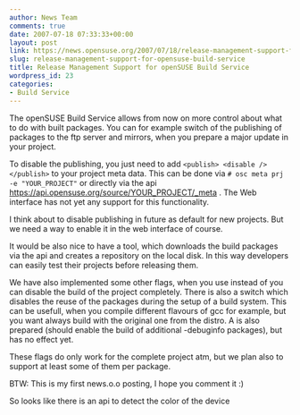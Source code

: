 ```yaml
---
author: News Team
comments: true
date: 2007-07-18 07:33:33+00:00
layout: post
link: https://news.opensuse.org/2007/07/18/release-management-support-for-opensuse-build-service/
slug: release-management-support-for-opensuse-build-service
title: Release Management Support for openSUSE Build Service
wordpress_id: 23
categories:
- Build Service
---
```


The openSUSE Build Service allows from now on more control about what to do with built packages. You can for example switch of the publishing of packages to the ftp server and mirrors, when you prepare a major update in your project.

<!-- more -->
To disable the publishing, you just need to add
`
<publish>
<disable />
</publish>
`
to your project meta data. This can be done via `# osc meta prj -e "YOUR_PROJECT"` or directly via the api https://api.opensuse.org/source/YOUR_PROJECT/_meta . The Web interface has not yet any support for this functionality.

I think about to disable publishing in future as default for new projects. But we need a way to enable it in the web interface of course.

It would be also nice to have a tool, which downloads the build packages via the api and creates a repository on the local disk. In this way developers can easily test their projects before releasing them.

We have also implemented some other flags, when you use <build> instead of <publish> you can disable the build of the project completely. 
There is also a <useforbuild> switch which disables the reuse of the packages during the setup of a build system. This can be usefull, when you compile different flavours of gcc for example, but you want always build with the original one from the distro.
A <debuginfo> is also prepared (should enable the build of additional -debuginfo packages), but has no effect yet.

These flags do only work for the complete project atm, but we plan also to support at least some of them per package.

BTW: This is my first news.o.o posting, I hope you comment it :)

 So looks like  there is an api to detect the color of the device
